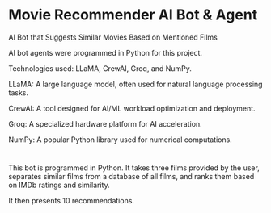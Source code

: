 # Movie Recommender AI Bot & Agent
AI Bot that Suggests Similar Movies Based on Mentioned Films

AI bot agents were programmed in Python for this project.

Technologies used: LLaMA, CrewAI, Groq, and NumPy.

LLaMA: A large language model, often used for natural language processing tasks.

CrewAI: A tool designed for AI/ML workload optimization and deployment.

Groq: A specialized hardware platform for AI acceleration.

NumPy: A popular Python library used for numerical computations.
#

This bot is programmed in Python. It takes three films provided by the user, separates similar films from a database of all films, and ranks them based on IMDb ratings and similarity.

It then presents 10 recommendations.
